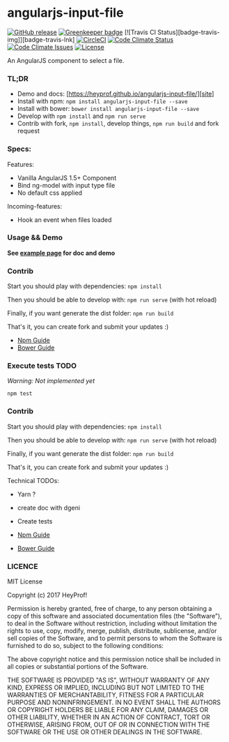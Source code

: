# angularjs-input-file

[![GitHub release][badge-release-img]][badge-release-lnk]
[![Greenkeeper badge][badge-greenkeeper-img]][badge-greenkeeper-lnk]
[![Travis CI Status][badge-travis-img]][badge-travis-lnk]
[![CircleCI][badge-circleci-img]][badge-circleci-lnk]
[![Code Climate Status][badge-code-climate-status-img]][badge-code-climate-status-lnk]
[![Code Climate Issues][badge-code-climate-issues-img]][badge-code-climate-issues-lnk]
[![License][badge-license-img]][badge-license-lnk]

An AngularJS component to select a file.

### TL;DR

- Demo and docs: [https://heyprof.github.io/angularjs-input-file/][site]
- Install with npm: `npm install angularjs-input-file --save`
- Install with bower: `bower install angularjs-input-file --save`
- Develop with `npm install` and `npm run serve`
- Contrib with fork, `npm install`, develop things, `npm run build` and fork request

### Specs:

Features:
- Vanilla AngularJS 1.5+ Component
- Bind ng-model with input type file
- No default css applied

Incoming-features:
- Hook an event when files loaded

### Usage && Demo

**See [example page][site] for doc and demo**

### Contrib

Start you should play with dependencies: `npm install`

Then you should be able to develop with: `npm run serve` (with hot reload)

Finally, if you want generate the dist folder: `npm run build`

That's it, you can create fork and submit your updates :)

- [Npm Guide](https://docs.npmjs.com/getting-started/publishing-npm-packages)
- [Bower Guide](https://bower.io/docs/creating-packages/)

### Execute tests TODO

*Warning: Not implemented yet*

`npm test`

### Contrib

Start you should play with dependencies: `npm install`

Then you should be able to develop with: `npm run serve` (with hot reload)

Finally, if you want generate the dist folder: `npm run build`

That's it, you can create fork and submit your updates :)

Technical TODOs:
- Yarn ?
- create doc with dgeni
- Create tests

- [Npm Guide](https://docs.npmjs.com/getting-started/publishing-npm-packages)
- [Bower Guide](https://bower.io/docs/creating-packages/)

### LICENCE

MIT License

Copyright (c) 2017 HeyProf!

Permission is hereby granted, free of charge, to any person obtaining a copy
of this software and associated documentation files (the "Software"), to deal
in the Software without restriction, including without limitation the rights
to use, copy, modify, merge, publish, distribute, sublicense, and/or sell
copies of the Software, and to permit persons to whom the Software is
furnished to do so, subject to the following conditions:

The above copyright notice and this permission notice shall be included in all
copies or substantial portions of the Software.

THE SOFTWARE IS PROVIDED "AS IS", WITHOUT WARRANTY OF ANY KIND, EXPRESS OR
IMPLIED, INCLUDING BUT NOT LIMITED TO THE WARRANTIES OF MERCHANTABILITY,
FITNESS FOR A PARTICULAR PURPOSE AND NONINFRINGEMENT. IN NO EVENT SHALL THE
AUTHORS OR COPYRIGHT HOLDERS BE LIABLE FOR ANY CLAIM, DAMAGES OR OTHER
LIABILITY, WHETHER IN AN ACTION OF CONTRACT, TORT OR OTHERWISE, ARISING FROM,
OUT OF OR IN CONNECTION WITH THE SOFTWARE OR THE USE OR OTHER DEALINGS IN THE
SOFTWARE.

[site]: https://heyprof.github.io/angularjs-input-file/

[badge-release-img]: https://img.shields.io/github/release/heyprof/angularjs-input-file/all.svg
[badge-release-lnk]: https://github.com/heyprof/angularjs-input-file/releases
[badge-greenkeeper-img]: https://badges.greenkeeper.io/heyprof/angularjs-input-file.svg
[badge-greenkeeper-lnk]: https://greenkeeper.io/
[badge-circleci-img]: https://circleci.com/gh/heyprof/angularjs-input-file/tree/master.svg?style=svg
[badge-circleci-lnk]: https://circleci.com/gh/heyprof/angularjs-input-file/tree/master
[badge-code-climate-status-img]: https://img.shields.io/codeclimate/github/heyprof/angularjs-input-file.svg?label=climate
[badge-code-climate-status-lnk]: https://codeclimate.com/github/heyprof/angularjs-input-file
[badge-code-climate-issues-img]: https://img.shields.io/codeclimate/issues/github/heyprof/angularjs-input-file.svg?label=climate&nbsp;issues
[badge-code-climate-issues-lnk]: https://codeclimate.com/github/heyprof/angularjs-input-file/issues
[badge-license-img]: https://img.shields.io/badge/license-MIT-blue.svg
[badge-license-lnk]: https://raw.githubusercontent.com/heyprof/angularjs-input-file/master/LICENSE

